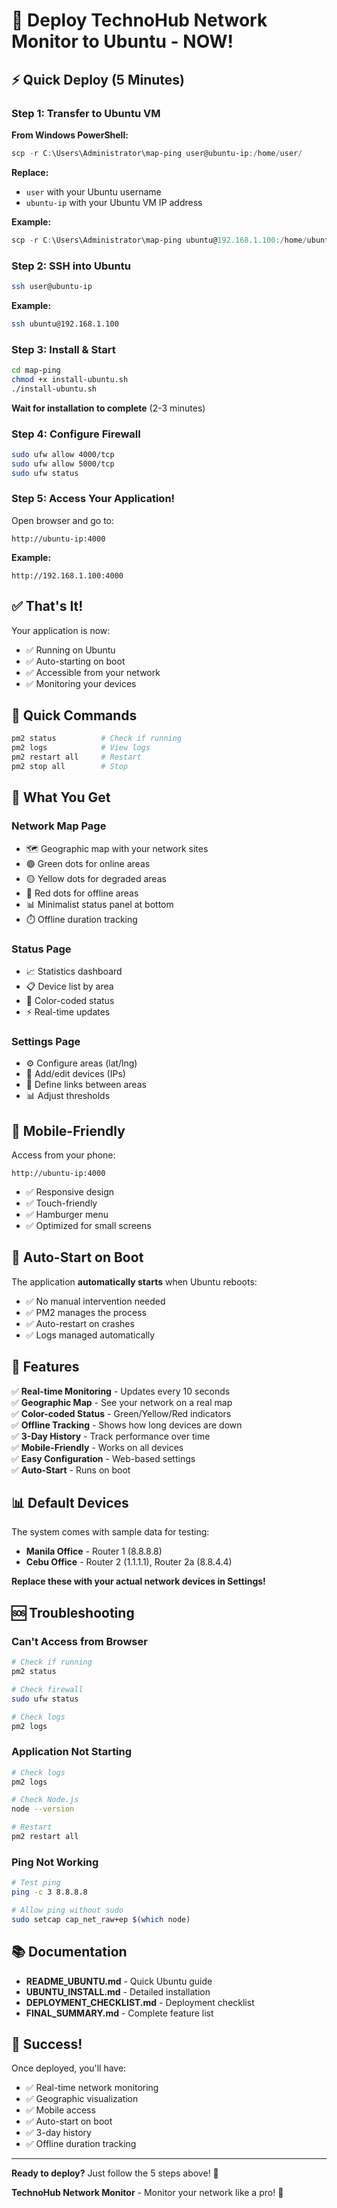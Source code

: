 # 🚀 Deploy TechnoHub Network Monitor to Ubuntu - NOW!

## ⚡ Quick Deploy (5 Minutes)

### Step 1: Transfer to Ubuntu VM

**From Windows PowerShell:**
```powershell
scp -r C:\Users\Administrator\map-ping user@ubuntu-ip:/home/user/
```

**Replace:**
- `user` with your Ubuntu username
- `ubuntu-ip` with your Ubuntu VM IP address

**Example:**
```powershell
scp -r C:\Users\Administrator\map-ping ubuntu@192.168.1.100:/home/ubuntu/
```

### Step 2: SSH into Ubuntu

```bash
ssh user@ubuntu-ip
```

**Example:**
```bash
ssh ubuntu@192.168.1.100
```

### Step 3: Install & Start

```bash
cd map-ping
chmod +x install-ubuntu.sh
./install-ubuntu.sh
```

**Wait for installation to complete** (2-3 minutes)

### Step 4: Configure Firewall

```bash
sudo ufw allow 4000/tcp
sudo ufw allow 5000/tcp
sudo ufw status
```

### Step 5: Access Your Application!

Open browser and go to:
```
http://ubuntu-ip:4000
```

**Example:**
```
http://192.168.1.100:4000
```

## ✅ That's It!

Your application is now:
- ✅ Running on Ubuntu
- ✅ Auto-starting on boot
- ✅ Accessible from your network
- ✅ Monitoring your devices

## 🔧 Quick Commands

```bash
pm2 status          # Check if running
pm2 logs            # View logs
pm2 restart all     # Restart
pm2 stop all        # Stop
```

## 🎯 What You Get

### Network Map Page
- 🗺️ Geographic map with your network sites
- 🟢 Green dots for online areas
- 🟡 Yellow dots for degraded areas
- 🔴 Red dots for offline areas
- 📊 Minimalist status panel at bottom
- ⏱️ Offline duration tracking

### Status Page
- 📈 Statistics dashboard
- 📋 Device list by area
- 🎨 Color-coded status
- ⚡ Real-time updates

### Settings Page
- ⚙️ Configure areas (lat/lng)
- 🔧 Add/edit devices (IPs)
- 🔗 Define links between areas
- 📊 Adjust thresholds

## 📱 Mobile-Friendly

Access from your phone:
```
http://ubuntu-ip:4000
```

- ✅ Responsive design
- ✅ Touch-friendly
- ✅ Hamburger menu
- ✅ Optimized for small screens

## 🔄 Auto-Start on Boot

The application **automatically starts** when Ubuntu reboots:
- ✅ No manual intervention needed
- ✅ PM2 manages the process
- ✅ Auto-restart on crashes
- ✅ Logs managed automatically

## 🎨 Features

✅ **Real-time Monitoring** - Updates every 10 seconds  
✅ **Geographic Map** - See your network on a real map  
✅ **Color-coded Status** - Green/Yellow/Red indicators  
✅ **Offline Tracking** - Shows how long devices are down  
✅ **3-Day History** - Track performance over time  
✅ **Mobile-Friendly** - Works on all devices  
✅ **Easy Configuration** - Web-based settings  
✅ **Auto-Start** - Runs on boot  

## 📊 Default Devices

The system comes with sample data for testing:
- **Manila Office** - Router 1 (8.8.8.8)
- **Cebu Office** - Router 2 (1.1.1.1), Router 2a (8.8.4.4)

**Replace these with your actual network devices in Settings!**

## 🆘 Troubleshooting

### Can't Access from Browser
```bash
# Check if running
pm2 status

# Check firewall
sudo ufw status

# Check logs
pm2 logs
```

### Application Not Starting
```bash
# Check logs
pm2 logs

# Check Node.js
node --version

# Restart
pm2 restart all
```

### Ping Not Working
```bash
# Test ping
ping -c 3 8.8.8.8

# Allow ping without sudo
sudo setcap cap_net_raw+ep $(which node)
```

## 📚 Documentation

- **README_UBUNTU.md** - Quick Ubuntu guide
- **UBUNTU_INSTALL.md** - Detailed installation
- **DEPLOYMENT_CHECKLIST.md** - Deployment checklist
- **FINAL_SUMMARY.md** - Complete feature list

## 🎉 Success!

Once deployed, you'll have:
- ✅ Real-time network monitoring
- ✅ Geographic visualization
- ✅ Mobile access
- ✅ Auto-start on boot
- ✅ 3-day history
- ✅ Offline duration tracking

---

**Ready to deploy?** Just follow the 5 steps above! 🚀

**TechnoHub Network Monitor** - Monitor your network like a pro! 🎯




